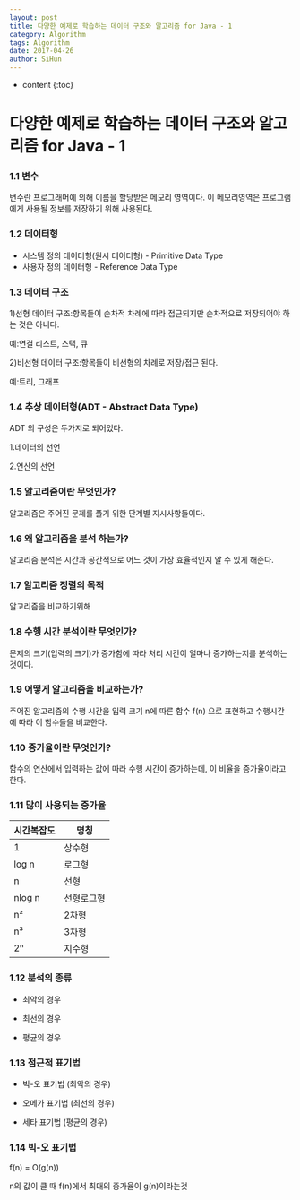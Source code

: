 ```yaml
---
layout: post
title: 다양한 예제로 학습하는 데이터 구조와 알고리즘 for Java - 1
category: Algorithm
tags: Algorithm
date: 2017-04-26
author: SiHun
---
```


* content
{:toc}

다양한 예제로 학습하는 데이터 구조와 알고리즘 for Java - 1
==========================================================

### 1.1 변수

변수란 프로그래머에 의해 이름을 할당받은 메모리 영역이다. 이 메모리영역은 프로그램에게 사용될 정보를 저장하기 위해 사용된다.

### 1.2 데이터형

* 시스템 정의 데이터형(원시 데이터형) - Primitive Data Type
* 사용자 정의 데이터형 - Reference Data Type

### 1.3 데이터 구조

1)선형 데이터 구조:항목들이 순차적 차례에 따라 접근되지만 순차적으로 저장되어야 하는 것은 아니다.

예:연결 리스트, 스택, 큐

2)비선형 데이터 구조:항목들이 비선형의 차례로 저장/접근 된다.

예:트리, 그래프

### 1.4 추상 데이터형(ADT - Abstract Data Type)
ADT 의 구성은 두가지로 되어있다.

1.데이터의 선언

2.연산의 선언

### 1.5 알고리즘이란 무엇인가?

알고리즘은 주어진 문제를 풀기 위한 단계별 지시사항들이다.

### 1.6 왜 알고리즘을 분석 하는가?

알고리즘 분석은 시간과 공간적으로 어느 것이 가장 효율적인지 알 수 있게 해준다.

### 1.7 알고리즘 정렬의 목적

알고리즘을 비교하기위해

### 1.8 수행 시간 분석이란 무엇인가?

문제의 크기(입력의 크기)가 증가함에 따라 처리 시간이 얼마나 증가하는지를 분석하는 것이다.

### 1.9 어떻게 알고리즘을 비교하는가?

주어진 알고리즘의 수행 시간을 입력 크기 n에 따른 함수 f(n) 으로 표현하고 수행시간에 따라 이 함수들을 비교한다.

### 1.10 증가율이란 무엇인가?

함수의 연산에서 입력하는 값에 따라 수행 시간이 증가하는데, 이 비율을 증가율이라고 한다.

### 1.11 많이 사용되는 증가율

시간복잡도 | 명칭 
----- | ----- 
1 | 상수형 
log n| 로그형
n| 선형
nlog n| 선형로그형
n²| 2차형
n³| 3차형
2ⁿ| 지수형

### 1.12 분석의 종류

* 최악의 경우

* 최선의 경우

* 평균의 경우

### 1.13 점근적 표기법

* 빅-오 표기법 (최악의 경우)

* 오메가 표기법 (최선의 경우)

* 세타 표기법 (평균의 경우)

### 1.14 빅-오 표기법
f(n) = O(g(n)) 

n의 값이 클 때 f(n)에서 최대의 증가율이 g(n)이라는것